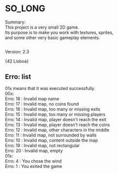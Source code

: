 # SO_LONG
Summary: <br>
This project is a very small 2D game.<br>
Its purpose is to make you work with textures, sprites,<br>
and some other very basic gameplay elements.<br>
##
Version: 2.3<br>

{42 Lisboa}

##

## Erro: list
01x means that it was executed successfully.<br>
00x:<br>
Erro: 18 : Invalid map name<br>
Erro: 17 : Invalid map, no coins found<br>
Erro: 16 : Invalid map, too many or missing exits<br>
Erro: 15 : Invalid map, too many or missing players<br>
Erro: 14 : Invalid map, player doesn't reach the exit<br>
Erro: 13 : Invalid map, player doesn't reach the coins<br>
Erro: 12 : Invalid map, other characters in the middle<br>
Erro: 11 : Invalid map, not surrounded by walls<br>
Erro: 10 : Invalid map, content outside the map<br>
Erro: 19 : Invalid map, not rectangular<br>
Erro: 20 : Invalid map, empty<br>
01x:<br>
Erro: 4 : You chose the wind<br>
Erro: 1 : You exited the game<br>
